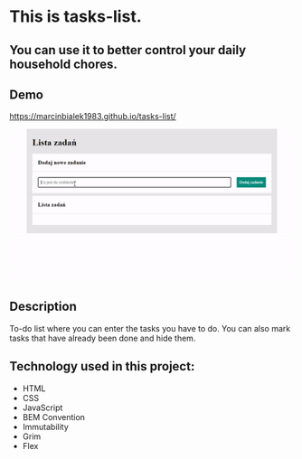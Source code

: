# This is tasks-list. 

## You can use it to better control your daily household chores.

## Demo
https://marcinbialek1983.github.io/tasks-list/

![Gif](gif/ezgif.com-crop.gif)

## Description
To-do list where you can enter the tasks you have to do. You can also mark tasks that have already been done and hide them.

## Technology used in this project:
- HTML
- CSS
- JavaScript
- BEM Convention
- Immutability
- Grim 
- Flex